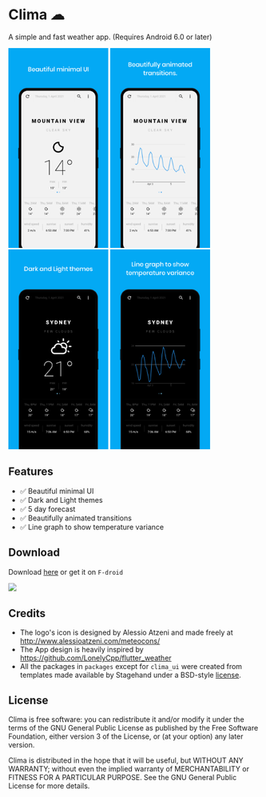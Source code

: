 # Clima ☁

A simple and fast weather app. (Requires Android 6.0 or later)

<img src="./screenshots/1.png" height="400" width="200"> <img src="./screenshots/2.png" height="400" width="200"> <img src="./screenshots/3.png" height="400" width="200"> <img src="./screenshots/4.png" height="400" width="200">

## Features
- :white_check_mark: Beautiful minimal UI
- :white_check_mark: Dark and Light themes
- :white_check_mark: 5 day forecast
- :white_check_mark: Beautifully animated transitions
- :white_check_mark: Line graph to show temperature variance

## Download

Download [here](https://github.com/PrestoSole/clima/releases) or get it on `F-droid`

<img src="https://fdroid.gitlab.io/artwork/badge/get-it-on.png" height="75">


## Credits

* The logo's icon is designed by Alessio Atzeni and made freely at http://www.alessioatzeni.com/meteocons/
* The App design is heavily inspired by https://github.com/LonelyCpp/flutter_weather
* All the packages in `packages` except for `clima_ui` were created from templates made available by Stagehand under a BSD-style [license](https://github.com/dart-lang/stagehand/blob/master/LICENSE).

## License

Clima is free software: you can redistribute it and/or modify
it under the terms of the GNU General Public License as published by
the Free Software Foundation, either version 3 of the License, or
(at your option) any later version.

Clima is distributed in the hope that it will be useful,
but WITHOUT ANY WARRANTY; without even the implied warranty of
MERCHANTABILITY or FITNESS FOR A PARTICULAR PURPOSE.  See the
GNU General Public License for more details.
